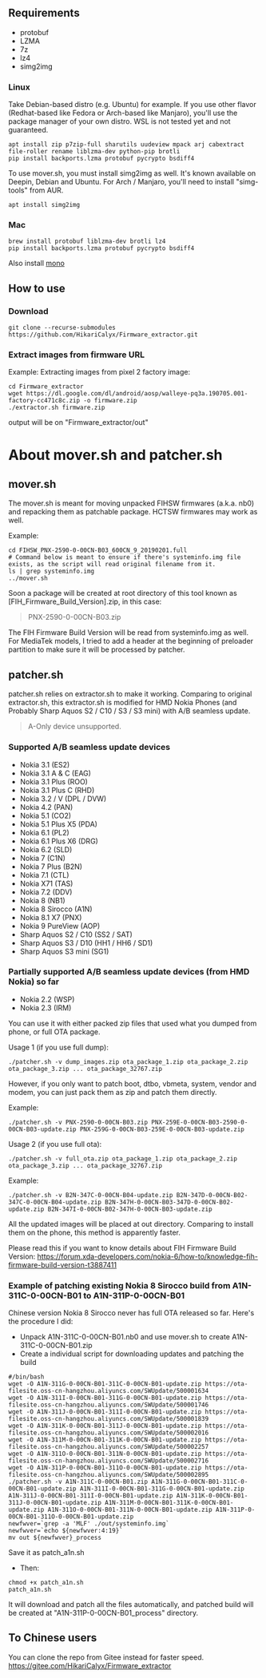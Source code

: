 ## Requirements
- protobuf
- LZMA
- 7z
- lz4
- simg2img

### Linux
Take Debian-based distro (e.g. Ubuntu) for example. If you use other flavor (Redhat-based like Fedora or Arch-based like Manjaro), you'll use the package manager of your own distro. WSL is not tested yet and not guaranteed.
```
apt install zip p7zip-full sharutils uudeview mpack arj cabextract file-roller rename liblzma-dev python-pip brotli
pip install backports.lzma protobuf pycrypto bsdiff4
```

To use mover.sh, you must install simg2img as well. It's known available on Deepin, Debian and Ubuntu. For Arch / Manjaro, you'll need to install "simg-tools" from AUR.
```
apt install simg2img
```
### Mac
```
brew install protobuf liblzma-dev brotli lz4
pip install backports.lzma protobuf pycrypto bsdiff4
```
Also install [mono](https://www.mono-project.com/docs/getting-started/install/mac/)  

## How to use
### Download
```
git clone --recurse-submodules https://github.com/HikariCalyx/Firmware_extractor.git
```

### Extract images from firmware URL
Example: Extracting images from pixel 2 factory image:
```
cd Firmware_extractor
wget https://dl.google.com/dl/android/aosp/walleye-pq3a.190705.001-factory-cc471c8c.zip -o firmware.zip
./extractor.sh firmware.zip
```
output will be on "Firmware_extractor/out"

# About mover.sh and patcher.sh

## mover.sh
The mover.sh is meant for moving unpacked FIHSW firmwares (a.k.a. nb0) and repacking them as patchable package. HCTSW firmwares may work as well.

Example:
```
cd FIHSW_PNX-2590-0-00CN-B03_600CN_9_20190201.full
# Command below is meant to ensure if there's systeminfo.img file exists, as the script will read original filename from it.
ls | grep systeminfo.img
../mover.sh
```

Soon a package will be created at root directory of this tool known as \[FIH_Firmware_Build_Version\].zip, in this case:
> PNX-2590-0-00CN-B03.zip

The FIH Firmware Build Version will be read from systeminfo.img as well.
For MediaTek models, I tried to add a header at the beginning of preloader partition to make sure it will be processed by patcher.

## patcher.sh

patcher.sh relies on extractor.sh to make it working.
Comparing to original extractor.sh, this extractor.sh is modified for HMD Nokia Phones (and Probably Sharp Aquos S2 / C10 / S3 / S3 mini) with A/B seamless update.

> A-Only device unsupported.

### Supported A/B seamless update devices
- Nokia 3.1 (ES2)
- Nokia 3.1 A & C (EAG)
- Nokia 3.1 Plus (ROO)
- Nokia 3.1 Plus C (RHD)
- Nokia 3.2 / V (DPL / DVW)
- Nokia 4.2 (PAN)
- Nokia 5.1 (CO2)
- Nokia 5.1 Plus X5 (PDA)
- Nokia 6.1 (PL2)
- Nokia 6.1 Plus X6 (DRG)
- Nokia 6.2 (SLD)
- Nokia 7 (C1N)
- Nokia 7 Plus (B2N)
- Nokia 7.1 (CTL)
- Nokia X71 (TAS)
- Nokia 7.2 (DDV)
- Nokia 8 (NB1)
- Nokia 8 Sirocco (A1N)
- Nokia 8.1 X7 (PNX)
- Nokia 9 PureView (AOP)
- Sharp Aquos S2 / C10 (SS2 / SAT)
- Sharp Aquos S3 / D10 (HH1 / HH6 / SD1)
- Sharp Aquos S3 mini (SG1)

### Partially supported A/B seamless update devices (from HMD Nokia) so far
- Nokia 2.2 (WSP)
- Nokia 2.3 (IRM)

You can use it with either packed zip files that used what you dumped from phone, or full OTA package.

Usage 1 (if you use full dump):
```
./patcher.sh -v dump_images.zip ota_package_1.zip ota_package_2.zip ota_package_3.zip ... ota_package_32767.zip
```

However, if you only want to patch boot, dtbo, vbmeta, system, vendor and modem, you can just pack them as zip and patch them directly.

Example:
```
./patcher.sh -v PNX-2590-0-00CN-B03.zip PNX-259E-0-00CN-B03-2590-0-00CN-B03-update.zip PNX-259G-0-00CN-B03-259E-0-00CN-B03-update.zip
```

Usage 2 (if you use full ota):
```
./patcher.sh -v full_ota.zip ota_package_1.zip ota_package_2.zip ota_package_3.zip ... ota_package_32767.zip
```

Example:
```
./patcher.sh -v B2N-347C-0-00CN-B04-update.zip B2N-347D-0-00CN-B02-347C-0-00CN-B04-update.zip B2N-347H-0-00CN-B03-347D-0-00CN-B02-update.zip B2N-347I-0-00CN-B02-347H-0-00CN-B03-update.zip
```

All the updated images will be placed at out directory. Comparing to install them on the phone, this method is apparently faster.

Please read this if you want to know details about FIH Firmware Build Version:
https://forum.xda-developers.com/nokia-6/how-to/knowledge-fih-firmware-build-version-t3887411

### Example of patching existing Nokia 8 Sirocco build from A1N-311C-0-00CN-B01 to A1N-311P-0-00CN-B01

Chinese version Nokia 8 Sirocco never has full OTA released so far.
Here's the procedure I did:

- Unpack A1N-311C-0-00CN-B01.nb0 and use mover.sh to create A1N-311C-0-00CN-B01.zip
- Create a individual script for downloading updates and patching the build
```
#/bin/bash
wget -O A1N-311G-0-00CN-B01-311C-0-00CN-B01-update.zip https://ota-filesite.oss-cn-hangzhou.aliyuncs.com/SWUpdate/500001634
wget -O A1N-311I-0-00CN-B01-311G-0-00CN-B01-update.zip https://ota-filesite.oss-cn-hangzhou.aliyuncs.com/SWUpdate/500001746
wget -O A1N-311J-0-00CN-B01-311I-0-00CN-B01-update.zip https://ota-filesite.oss-cn-hangzhou.aliyuncs.com/SWUpdate/500001839
wget -O A1N-311K-0-00CN-B01-311J-0-00CN-B01-update.zip https://ota-filesite.oss-cn-hangzhou.aliyuncs.com/SWUpdate/500002016
wget -O A1N-311M-0-00CN-B01-311K-0-00CN-B01-update.zip https://ota-filesite.oss-cn-hangzhou.aliyuncs.com/SWUpdate/500002257
wget -O A1N-311O-0-00CN-B01-311N-0-00CN-B01-update.zip https://ota-filesite.oss-cn-hangzhou.aliyuncs.com/SWUpdate/500002716
wget -O A1N-311P-0-00CN-B01-311O-0-00CN-B01-update.zip https://ota-filesite.oss-cn-hangzhou.aliyuncs.com/SWUpdate/500002895
./patcher.sh -v A1N-311C-0-00CN-B01.zip A1N-311G-0-00CN-B01-311C-0-00CN-B01-update.zip A1N-311I-0-00CN-B01-311G-0-00CN-B01-update.zip A1N-311J-0-00CN-B01-311I-0-00CN-B01-update.zip A1N-311K-0-00CN-B01-311J-0-00CN-B01-update.zip A1N-311M-0-00CN-B01-311K-0-00CN-B01-update.zip A1N-311O-0-00CN-B01-311N-0-00CN-B01-update.zip A1N-311P-0-00CN-B01-311O-0-00CN-B01-update.zip
newfwver=`grep -a 'MLF' ./out/systeminfo.img`
newfwver=`echo ${newfwver:4:19}`
mv out ${newfwver}_process
```
Save it as patch_a1n.sh

- Then:
```
chmod +x patch_a1n.sh
patch_a1n.sh
```

It will download and patch all the files automatically, and patched build will be created at "A1N-311P-0-00CN-B01_process" directory.

## To Chinese users
You can clone the repo from Gitee instead for faster speed.
https://gitee.com/HikariCalyx/Firmware_extractor
